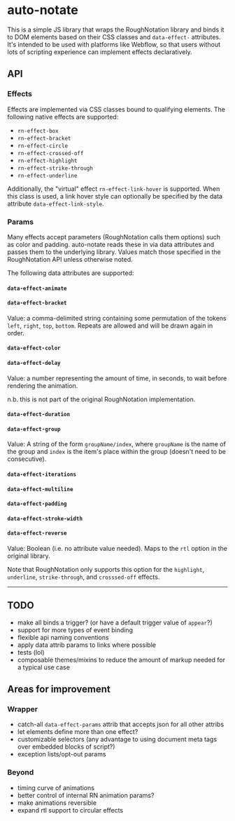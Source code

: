 # auto-notate

This is a simple JS library that wraps the RoughNotation library and binds it to DOM elements based on their CSS classes and `data-effect-` attributes. It's intended to be used with platforms like Webflow, so that users without lots of scripting experience can implement effects declaratively.

## API

### Effects

Effects are implemented via CSS classes bound to qualifying elements. The following native effects are supported:

- `rn-effect-box`
- `rn-effect-bracket`
- `rn-effect-circle`
- `rn-effect-crossed-off`
- `rn-effect-highlight`
- `rn-effect-strike-through`
- `rn-effect-underline`

Additionally, the "virtual" effect `rn-effect-link-hover` is supported. When this class is used, a link hover style can optionally be specified by the data attribute `data-effect-link-style`.

### Params

Many effects accept parameters (RoughNotation calls them options) such as color and padding. auto-notate reads these in via data attributes and passes them to the underlying library. Values match those specified in the RoughNotation API unless otherwise noted.

The following data attributes are supported:

#### `data-effect-animate`
#### `data-effect-bracket`

Value: a comma-delimited string containing some permutation of the tokens `left`, `right`, `top`, `bottom`. Repeats are allowed and will be drawn again in order.

#### `data-effect-color`
#### `data-effect-delay`

Value: a number representing the amount of time, in seconds, to wait before rendering the animation.

n.b. this is not part of the original RoughNotation implementation.

#### `data-effect-duration`
#### `data-effect-group`

Value: A string of the form `groupName/index`, where `groupName` is the name of the group and `index` is the item's place within the group (doesn't need to be consecutive).

#### `data-effect-iterations`
#### `data-effect-multiline`
#### `data-effect-padding`
#### `data-effect-stroke-width`
#### `data-effect-reverse`

Value: Boolean (i.e. no attribute value needed). Maps to the `rtl` option in the original library.

Note that RoughNotation only supports this option for the `highlight`, `underline`, `strike-through`, and `crosssed-off` effects.

---

## TODO

- make all binds a trigger? (or have a default trigger value of `appear`?)
- support for more types of event binding
- flexible api naming conventions
- apply data attrib params to links where possible
- tests (lol)
- composable themes/mixins to reduce the amount of markup needed for a typical use case

## Areas for improvement

### Wrapper

- catch-all `data-effect-params` attrib that accepts json for all other attribs
- let elements define more than one effect?
- customizable selectors (any advantage to using document meta tags over embedded blocks of script?)
- exception lists/opt-out params

### Beyond

- timing curve of animations
- better control of internal RN animation params?
- make animations reversible
- expand rtl support to circular effects
